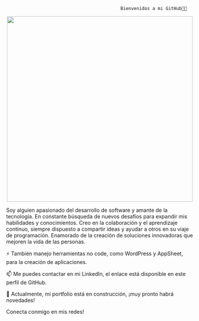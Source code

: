                                                Bienvenidos a mi GitHub👋👋
<!--
**jubany/jubany** is a ✨ _special_ ✨ repository because its `README.md` (this file) appears on your GitHub profile.

Here are some ideas to get you started:
-->

<p align="center"><img src="https://media.giphy.com/media/wLNuW1tCKRiPmDV5Y4/giphy.gif" width="500"   /></p>

Soy alguien apasionado del desarrollo de software y amante de la tecnología. En constante búsqueda de nuevos desafíos para expandir mis habilidades y conocimientos. Creo en la colaboración y el aprendizaje continuo, siempre dispuesto a compartir ideas y ayudar a otros en su viaje de programación. Enamorado de la creación de soluciones innovadoras que mejoren la vida de las personas.

⚡ También manejo herramientas no code, como WordPress y AppSheet, para la creación de aplicaciones. 

📫 Me puedes contactar en mi LinkedIn, el enlace está disponible en este perfil de GitHub.

🌱 Actualmente, mi portfolio está en construcción, ¡muy pronto habrá novedades!


Conecta conmigo en mis redes!


